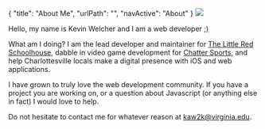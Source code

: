 <data>
{
    "title": "About Me",
    "urlPath": "",
    "navActive": "About"
}
</data>

<img class="profile-pic" src="~assets/img/me.jpg" />

Hello, my name is Kevin Welcher and I am a web developer ;)

What am I doing? I am the lead developer and maintainer for [The Little Red Schoolhouse](http://redschoolhouse.org/drupal/welcome), dabble in video game development for [Chatter Sports](http://www.chattersportsllc.com/site/), and help Charlottesville locals make a digital presence with iOS and web applications.

I have grown to truly love the web development community. If you have a project you are working on, or a question about Javascript (or anything else in fact) I would love to help. 

Do not hesitate to contact me for whatever reason at [kaw2k@virginia.edu](mailto:kaw2k@virginia.edu).
